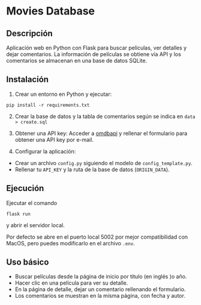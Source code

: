 # Movies Database

## Descripción
Aplicación web en Python con Flask para buscar películas, ver detalles y dejar comentarios. La información de películas se obtiene vía API y los comentarios se almacenan en una base de datos SQLite.

## Instalación
1. Crear un entorno en Python y ejecutar:
```
pip install -r requirements.txt
```

2. Crear la base de datos y la tabla de comentarios según se indica en  `data > create.sql`

3. Obtener una API key:
Acceder a [omdbapi](https://www.omdbapi.com/apikey.aspx) y rellenar el formulario para obtener una API key por e-mail.

4. Configurar la aplicación:
- Crear un archivo `config.py` siguiendo el modelo de `config_template.py`.
- Rellenar tu `API_KEY` y la ruta de la base de datos (`ORIGIN_DATA`).

## Ejecución

Ejecutar el comando 

```
flask run
```

y abrir el servidor local.

Por defecto se abre en el puerto local 5002 por mejor compatibilidad con MacOS, pero puedes modificarlo en el archivo `.env`.


## Uso básico

- Buscar películas desde la página de inicio por título (en inglés )o año.
- Hacer clic en una película para ver su detalle.
- En la página de detalle, dejar un comentario rellenando el formulario.
- Los comentarios se muestran en la misma página, con fecha y autor.